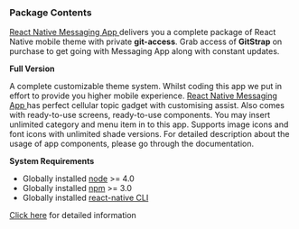 ### Package Contents

[React Native Messaging App ](http://market.nativebase.io/view/react-native-messaging-app-with-backend) delivers you a complete package of React Native mobile theme with private **git-access**.
Grab access of **GitStrap** on purchase to get going with Messaging App along with constant updates.

**Full Version**

A complete customizable theme system. Whilst coding this app we put in effort to provide you higher mobile experience. [React Native Messaging App ](http://market.nativebase.io/view/react-native-messaging-app-with-backend) has perfect cellular topic gadget with customising assist. Also comes with ready-to-use screens, ready-to-use components. You may insert unlimited category and menu item in to this app. Supports image icons and font icons with unlimited shade versions. For detailed description about the usage of app components, please go through the documentation.


**System Requirements**

* Globally installed [node](https://nodejs.org/en/) >= 4.0
* Globally installed [npm](https://www.npmjs.com/) >= 3.0
* Globally installed [react-native CLI](https://facebook.github.io/react-native/docs/getting-started.html)

[Click here](./installation/full-version.md) for detailed information
